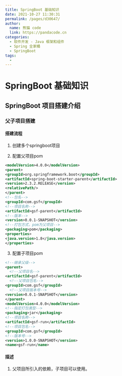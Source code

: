 ```yaml
---
title: SpringBoot 基础知识
date: 2021-10-27 11:30:31
permalink: /pages/d30647/
author: 
  name: 熊猫 code
  link: https://pandacode.cn
categories: 
  - 软件开发 - Java 框架和组件
  - Spring 全家桶
  - SpringBoot
tags: 
  - 
---
```


# SpringBoot 基础知识

## SpringBoot 项目搭建介绍

### 父子项目搭建

#### 搭建流程

1. 创建多个springboot项目

2. 配置父项目pom

```xml
<modelVersion>4.0.0</modelVersion>
<parent>
<groupId>org.springframework.boot</groupId>
<artifactId>spring-boot-starter-parent</artifactId>
<version>2.3.2.RELEASE</version>
<relativePath/> 
</parent>
<!--包名-->
<groupId>com.gsf</groupId>
<!--项目名称-->
<artifactId>gsf-parent</artifactId>
<!--版本-->
<version>0.0.1-SNAPSHOT</version>
<!--打包方式，pom为父项目-->
<packaging>pom</packaging>
<properties>
<java.version>1.8</java.version>
</properties>
```

3. 配置子项目pom

```xml
<!--继承父级-->
<parent>
  <!--父项目名-->
<artifactId>gsf-parent</artifactId>
  <!--父项目包名-->
<groupId>com.gsf</groupId>
  <!--父项目版本号-->
<version>0.0.1-SNAPSHOT</version>
</parent>
<modelVersion>4.0.0</modelVersion>
<!--指定打包类型-->
<packaging>jar</packaging>
<!--项目名称-->
<artifactId>gsf-run</artifactId>
<!--项目包名-->
<groupId>com.gsf</groupId>
<!--版本号-->
<version>1.0.0-SNAPSHOT</version>
<name>gsf-run</name>
```

#### 描述

1. 父项目所引入的依赖，子项目可以使用。
